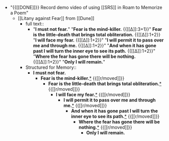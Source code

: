 - "{{[[DONE]]}} Record demo video of using [[SRS]] in Roam to Memorize a Poem"
    - [[Litany against Fear]] from [[Dune]]
        - full text::
            - "__I must not fear.__" 
"__Fear is the mind-killer.__ {{[[∆]]:3+1}}" 
__Fear is the little-death that brings total obliteration.__ {{[[∆]]:1+2}} 
"__I will face my fear.__ {{[[∆]]:1+2}}" 
"__I will permit it to pass over me and through me.__ {{[[∆]]:1+2}}" 
"__And when it has gone past I will turn the inner eye to see its path.__ {{[[∆]]:1+2}}" 
"__Where the fear has gone there will be nothing.__ {{[[∆]]:1+2}}" 
"__Only I will remain.__"
        - Structured for Memory::
            - __I must not fear.__
                - __Fear is the mind-killer.__[*](((vhkli20Jz))) {{[[r/moved]]}}
                    - __Fear is the little-death that brings total obliteration.__[*](((6sKnwYbh9))) {{[[r/moved]]}}
                        - __I will face my fear.__[*](((-LYQc0IrL))) {{[[r/moved]]}}
                            - __I will permit it to pass over me and through me.__[*](((vvvuUw13Q))) {{[[r/moved]]}}
                                - __And when it has gone past I will turn the inner eye to see its path.__[*](((ukiX2nNkl))) {{[[r/moved]]}}
                                    - __Where the fear has gone there will be nothing.__[*](((hD4Hhs-o1))) {{[[r/moved]]}}
                                        - __Only I will remain.__
